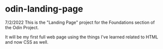 # odin-landing-page

7/2/2022
This is the "Landing Page" project for the Foundations section of the Odin Project.

It will be my first full web page using the things I've learned related to HTML and now CSS as well.